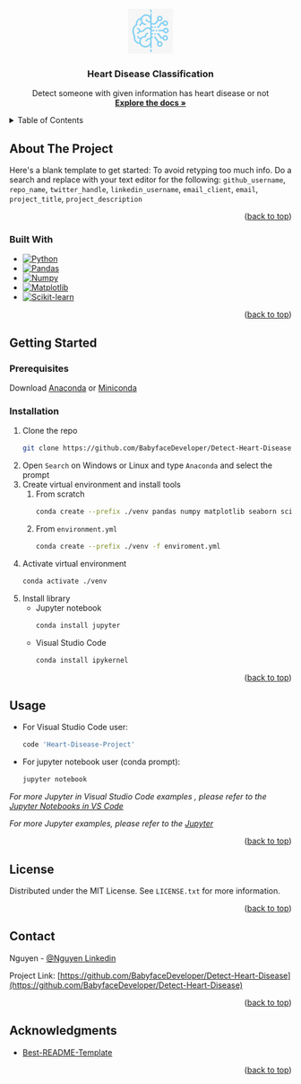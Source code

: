 <a name="readme-top"></a>



<!-- PROJECT LOGO -->
<br />
<div align="center">
  <a href="https://github.com/BabyfaceDeveloper/Detect-Heart-Disease">
    <img src="images/logo.png" alt="Logo" width="80" height="80">
  </a>

<h3 align="center">Heart Disease Classification</h3>

  <p align="center">
    Detect someone with given information has heart disease or not
    <br />
    <a href="https://github.com/BabyfaceDeveloper/Detect-Heart-Disease"><strong>Explore the docs »</strong></a>
    <br />
  </p>
</div>



<!-- TABLE OF CONTENTS -->
<details>
  <summary>Table of Contents</summary>
  <ol>
    <li>
      <a href="#about-the-project">About The Project</a>
      <ul>
        <li><a href="#built-with">Built With</a></li>
      </ul>
    </li>
    <li>
      <a href="#getting-started">Getting Started</a>
      <ul>
        <li><a href="#prerequisites">Prerequisites</a></li>
        <li><a href="#installation">Installation</a></li>
      </ul>
    </li>
    <li><a href="#usage">Usage</a></li>
    <li><a href="#license">License</a></li>
    <li><a href="#contact">Contact</a></li>
    <li><a href="#acknowledgments">Acknowledgments</a></li>
  </ol>
</details>



<!-- ABOUT THE PROJECT -->
## About The Project

Here's a blank template to get started: To avoid retyping too much info. Do a search and replace with your text editor for the following: `github_username`, `repo_name`, `twitter_handle`, `linkedin_username`, `email_client`, `email`, `project_title`, `project_description`

<p align="right">(<a href="#readme-top">back to top</a>)</p>



### Built With

* [![Python][Python]][Python-url]
* [![Pandas][Pandas]][Pandas-url]
* [![Numpy][Numpy]][Numpy-url]
* [![Matplotlib][Matplotlib]][Matplotlib-url]
* [![Scikit-learn][Scikit-learn]][Scikit-learn-url]

<p align="right">(<a href="#readme-top">back to top</a>)</p>



<!-- GETTING STARTED -->
## Getting Started

### Prerequisites

Download [Anaconda](https://www.anaconda.com/products/distribution) or [Miniconda](https://docs.conda.io/en/latest/miniconda.html)

### Installation

1. Clone the repo
   ```sh
   git clone https://github.com/BabyfaceDeveloper/Detect-Heart-Disease.git
   ```
2. Open `Search` on Windows or Linux and type `Anaconda` and select the prompt
3. Create virtual environment and install tools
   1. From scratch
      ```sh
      conda create --prefix ./venv pandas numpy matplotlib seaborn scikit-learn 
      ```
   2. From `environment.yml`
      ```sh
      conda create --prefix ./venv -f enviroment.yml
      ```
4. Activate virtual environment
   ```sh
   conda activate ./venv
   ```
5. Install library
   * Jupyter notebook 
      ```sh
      conda install jupyter
      ```
   * Visual Studio Code 
      ```powershell
      conda install ipykernel
      ```

<p align="right">(<a href="#readme-top">back to top</a>)</p>



<!-- USAGE EXAMPLES -->
## Usage

- For Visual Studio Code user:
   ```powershell
   code 'Heart-Disease-Project'
   ```
- For jupyter notebook user (conda prompt):
   ```sh
   jupyter notebook
   ```

_For more Jupyter in Visual Studio Code examples , please refer to the [Jupyter Notebooks in VS Code](https://code.visualstudio.com/docs/datascience/jupyter-notebooks)_

_For more Jupyter examples, please refer to the [Jupyter](https://jupyter.org/install)_

<p align="right">(<a href="#readme-top">back to top</a>)</p>



<!-- LICENSE -->
## License

Distributed under the MIT License. See `LICENSE.txt` for more information.

<p align="right">(<a href="#readme-top">back to top</a>)</p>



<!-- CONTACT -->
## Contact

Nguyen - [@Nguyen Linkedin](https://www.linkedin.com/in/binhnguyennguyen/)

Project Link: [https://github.com/BabyfaceDeveloper/Detect-Heart-Disease](https://github.com/BabyfaceDeveloper/Detect-Heart-Disease)

<p align="right">(<a href="#readme-top">back to top</a>)</p>



<!-- ACKNOWLEDGMENTS -->
## Acknowledgments

* [Best-README-Template](https://github.com/othneildrew/Best-README-Template)

<p align="right">(<a href="#readme-top">back to top</a>)</p>



<!-- MARKDOWN LINKS & IMAGES -->
<!-- https://www.markdownguide.org/basic-syntax/#reference-style-links -->

<!-- How to make badages Reference -->
<!-- https://github.com/Ileriayo/markdown-badges -->
<!-- https://javascript.plainenglish.io/how-to-make-custom-language-badges-for-your-profile-using-shields-io-d2aeaf016b6b -->

[contributors-shield]: https://img.shields.io/github/contributors/github_username/repo_name.svg?style=for-the-badge
[contributors-url]: https://github.com/BabyfaceDeveloper/Detect-Heart-Disease/graphs/contributors

[forks-shield]: https://img.shields.io/github/forks/github_username/repo_name.svg?style=for-the-badge
[forks-url]: https://github.com/BabyfaceDeveloper/Detect-Heart-Disease/network/members

[stars-shield]: https://img.shields.io/github/stars/github_username/repo_name.svg?style=for-the-badge
[stars-url]: https://github.com/BabyfaceDeveloper/Detect-Heart-Disease/stargazers

[issues-shield]: https://img.shields.io/github/issues/github_username/repo_name.svg?style=for-the-badge
[issues-url]: https://github.com/BabyfaceDeveloper/Detect-Heart-Disease/issues

[license-shield]: https://img.shields.io/github/license/github_username/repo_name.svg?style=for-the-badge
[license-url]: https://github.com/BabyfaceDeveloper/Detect-Heart-Disease/blob/master/LICENSE.txt

[linkedin-shield]: https://img.shields.io/badge/-LinkedIn-black.svg?style=for-the-badge&logo=linkedin&colorB=555
[linkedin-url]: https://linkedin.com/in/linkedin_username

[product-screenshot]: images/screenshot.png

[Python]: https://img.shields.io/badge/python-3670A0?style=for-the-badge&logo=python&logoColor=ffdd54
[Python-url]: https://www.python.org/downloads/

[Pandas]: https://img.shields.io/badge/pandas-%23150458.svg?style=for-the-badge&logo=pandas&logoColor=white
[Pandas-url]: https://pandas.pydata.org/

[Matplotlib]: https://img.shields.io/badge/Matplotlib-%23ffffff.svg?style=for-the-badge&logo=Matplotlib&logoColor=black
[Matplotlib-url]: https://matplotlib.org/

[scikit-learn]: https://img.shields.io/badge/scikit--learn-%23F7931E.svg?style=for-the-badge&logo=scikit-learn&logoColor=white
[scikit-learn-url]: https://scikit-learn.org/stable/

[NumPy]: https://img.shields.io/badge/numpy-%23013243.svg?style=for-the-badge&logo=numpy&logoColor=white
[NumPy-url]: https://numpy.org/
